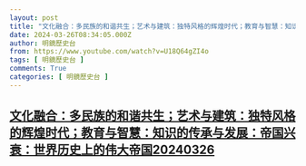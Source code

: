```yaml
---
layout: post
title: "文化融合：多民族的和谐共生；艺术与建筑：独特风格的辉煌时代；教育与智慧：知识的传承与发展：帝国兴衰：世界历史上的伟大帝国20240326"
date: 2024-03-26T08:34:05.000Z
author: 明鏡歷史台
from: https://www.youtube.com/watch?v=U18Q64gZI4o
tags: [ 明鏡歷史台 ]
comments: True
categories: [ 明鏡歷史台 ]
---
```

<!--1711442045000-->
[文化融合：多民族的和谐共生；艺术与建筑：独特风格的辉煌时代；教育与智慧：知识的传承与发展：帝国兴衰：世界历史上的伟大帝国20240326](https://www.youtube.com/watch?v=U18Q64gZI4o)
------

<div>

</div>
